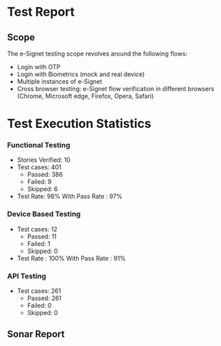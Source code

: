 # Test Report

## Scope

The e-Signet testing scope revolves around the following flows:
* Login with OTP
* Login with Biometrics (mock and real device)
* Multiple instances of e-Signet
* Cross browser testing: e-Signet flow verification in different browsers (Chrome, Microsoft edge, Firefox, Opera, Safari)

# Test Execution Statistics

### Functional Testing 

* Stories Verified: 10
* Test cases: 401 
    * Passed: 386 
    * Failed: 9 
    * Skipped: 6
* Test Rate: 98%  With Pass Rate : 97%

### Device Based Testing

* Test cases: 12 
    * Passed: 11
    * Failed: 1 
    * Skipped: 0
* Test Rate : 100%  With Pass Rate : 91%

### API Testing

* Test cases: 261 
    * Passed: 261 
    * Failed: 0 
    * Skipped: 0


## Sonar Report
